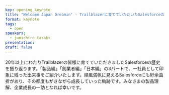 ```yaml
---
key: opening_keynote
title: "Welcome Japan Dreamin' - Trailblazerに育てていただいたSalesforceの成長日記 -"
format: keynote
tags:
  - open
speakers:
  - junichiro_tasaki
presentation: 
draft: false
---
```

20年以上にわたりTrailblazerの皆様に育てていただきましたSalesforceの歴史を振り返ります。「製品編」「創業者編」「日本編」の3パートで、一社員として印象に残った出来事をご紹介いたします。順風満帆に見えるSalesforceにも紆余曲折があり、その都度もがきながら成長していった軌跡です。みなさまの製品理解、企業成長の一助となれば幸いです。
